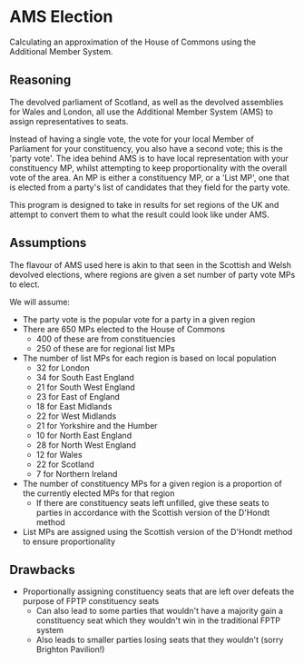 # AMS Election
Calculating an approximation of the House of Commons using the Additional Member System.

## Reasoning
The devolved parliament of Scotland, as well as the devolved assemblies for Wales and London, all use the Additional Member System (AMS) to assign representatives to seats.

Instead of having a single vote, the vote for your local Member of Parliament for your constituency, you also have a second vote; this is the 'party vote'.
The idea behind AMS is to have local representation with your constituency MP, whilst attempting to keep proportionality with the overall vote of the area.
An MP is either a constituency MP, or a 'List MP', one that is elected from a party's list of candidates that they field for the party vote.

This program is designed to take in results for set regions of the UK and attempt to convert them to what the result could look like under AMS.

## Assumptions
The flavour of AMS used here is akin to that seen in the Scottish and Welsh devolved elections, where regions are given a set number of party vote MPs to elect.

We will assume:
- The party vote is the popular vote for a party in a given region
- There are 650 MPs elected to the House of Commons
	- 400 of these are from constituencies
	- 250 of these are for regional list MPs
- The number of list MPs for each region is based on local population
	- 32 for London
	- 34 for South East England
	- 21 for South West England
	- 23 for East of England
	- 18 for East Midlands
	- 22 for West Midlands
	- 21 for Yorkshire and the Humber
	- 10 for North East England
	- 28 for North West England
	- 12 for Wales
	- 22 for Scotland
	- 7 for Northern Ireland
- The number of constituency MPs for a given region is a proportion of the currently elected MPs for that region
	- If there are constituency seats left unfilled, give these seats to parties in accordance with the Scottish version of the D'Hondt method
- List MPs are assigned using the Scottish version of the D'Hondt method to ensure proportionality

## Drawbacks
- Proportionally assigning constituency seats that are left over defeats the purpose of FPTP constituency seats
	- Can also lead to some parties that wouldn't have a majority gain a constituency seat which they wouldn't win in the traditional FPTP system
	- Also leads to smaller parties losing seats that they wouldn't (sorry Brighton Pavilion!)
